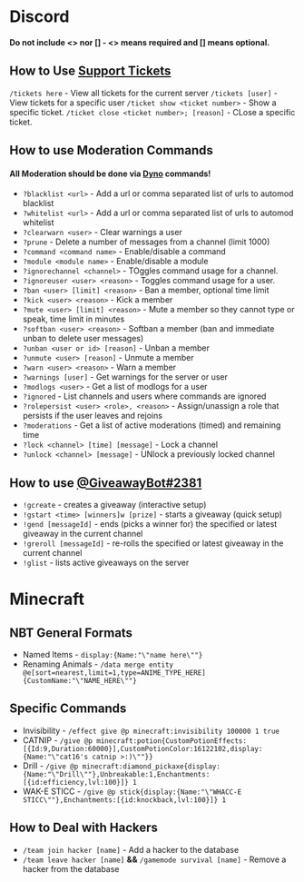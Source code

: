 # Discord
#### Do not include <> nor [] - <> means required and [] means optional.

## How to Use [Support Tickets](http://liba001.github.io/Support-Manager)
`/tickets here` - View all tickets for the current server
`/tickets [user]` - View tickets for a specific user
`/ticket show <ticket number>` - Show a specific ticket.
`/ticket close <ticket number>; [reason]` - CLose a specific ticket.

##  How to use Moderation Commands
#### All Moderation should be done via [Dyno](http://dynobot.net) commands!
- `?blacklist <url>` - Add a url or comma separated list of urls to automod blacklist
- `?whitelist <url>` - Add a url or comma separated list of urls to automod whitelist
- `?clearwarn <user>` - Clear warnings a user
- `?prune` - Delete a number of messages from a channel (limit 1000)
- `?command <command name>` - Enable/disable a command
- `?module <module name>` - Enable/disable a module
- `?ignorechannel <channel>` - TOggles command usage for a channel.
- `?ignoreuser <user> <reason>` - Toggles command usage for a user.
- `?ban <user> [limit] <reason>` - Ban a member, optional time limit
- `?kick <user> <reason>` - Kick a member
- `?mute <user> [limit] <reason>` - Mute a member so they cannot type or speak, time limit in minutes
- `?softban <user> <reason>` - Softban a member (ban and immediate unban to delete user messages)
- `?unban <user or id> [reason]` - Unban a member
- `?unmute <user> [reason]` - Unmute a member
- `?warn <user> <reason>` - Warn a member
- `?warnings [user]` - Get warnings for the server or user
- `?modlogs <user>` - Get a list of modlogs for a user
- `?ignored` - List channels and users where commands are ignored
- `?rolepersist <user> <role>, <reason>` - Assign/unassign a role that persists if the user leaves and rejoins
- `?moderations` - Get a list of active moderations (timed) and remaining time
- `?lock <channel> [time] [message]` - Lock a channel
- `?unlock <channel> [message]` - UNlock a previously locked channel

## How to use [@GiveawayBot#2381](http://giveawaybot.party)
- `!gcreate` - creates a giveaway (interactive setup)
- `!gstart <time> [winners]w [prize]` - starts a giveaway (quick setup)
- `!gend [messageId]` - ends (picks a winner for) the specified or latest giveaway in the current channel
- `!greroll [messageId]` - re-rolls the specified or latest giveaway in the current channel
- `!glist` - lists active giveaways on the server

# Minecraft
## NBT General Formats
- Named Items - `display:{Name:"\"name here\""}`
- Renaming Animals - `/data merge entity @e[sort=nearest,limit=1,type=ANIME_TYPE_HERE] {CustomName:"\"NAME_HERE\""}`

## Specific Commands
- Invisibility - `/effect give @p minecraft:invisibility 100000 1 true`
- CATNIP - `/give @p minecraft:potion{CustomPotionEffects:[{Id:9,Duration:60000}],CustomPotionColor:16122102,display:{Name:"\"cat16's catnip >:)\""}}`
- Drill - `/give @p minecraft:diamond_pickaxe{display:{Name:"\"Drill\""},Unbreakable:1,Enchantments:[{id:efficiency,lvl:100}]} 1`
- WAK-E STICC - `/give @p stick{display:{Name:"\"WHACC-E STICC\""},Enchantments:[{id:knockback,lvl:100}]} 1`

## How to Deal with Hackers
- `/team join hacker [name]` -  Add a hacker to the database
- `/team leave hacker [name]` __&&__ `/gamemode survival [name]` - Remove a hacker from the database
